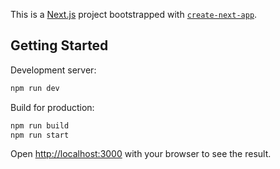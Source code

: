 This is a [Next.js](https://nextjs.org/) project bootstrapped with [`create-next-app`](https://github.com/vercel/next.js/tree/canary/packages/create-next-app).

## Getting Started

Development server:
```bash
npm run dev
```

Build for production:
```bash
npm run build
npm run start
```

Open [http://localhost:3000](http://localhost:3000) with your browser to see the result.
